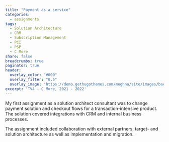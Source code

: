 ```yaml
---
title: "Payment as a service"
categories: 
  - assignments
tags:
  - Solution Architecture
  - CRM
  - Subscription Management
  - PCI
  - PSP
  - C More
share: false
breadcrumbs: true
paginator: true
header:
  overlay_color: "#000"
  overlay_filter: "0.5"
  overlay_image: "https://demo.gethugothemes.com/meghna/site/images/backgrounds/hero-area.jpg"
excerpt: 'TV4 - C More, 2021 - 2022'
---
```


My first assignment as a solution architect consultant was to change payment solution and checkout flows for a transaction-intensive product. 
The solution covered integrations with CRM and internal business processes. 

The assignment included collaboration with external partners, target- and solution architecture as well as implementation and migration. 




